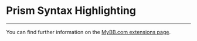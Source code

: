 # Prism Syntax Highlighting

---

You can find further information on the [MyBB.com extensions page](https://community.mybb.com/mods.php?action=view&pid=843).
